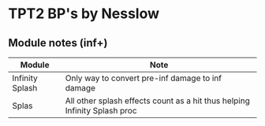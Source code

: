 # TPT2 BP's by Nesslow

## Module notes (inf+)
| Module | Note |
| --- | --- |
| Infinity Splash | Only way to convert pre-inf damage to inf damage |
| Splas | All other splash effects count as a hit thus helping Infinity Splash proc |
